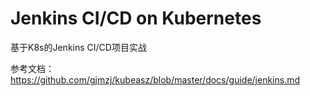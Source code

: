 # Jenkins CI/CD on Kubernetes

基于K8s的Jenkins CI/CD项目实战

参考文档：https://github.com/gjmzj/kubeasz/blob/master/docs/guide/jenkins.md
